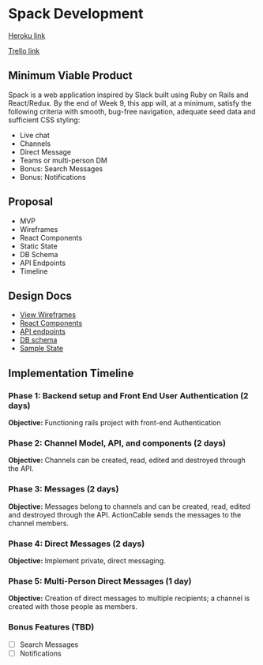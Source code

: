 # Spack Development
[Heroku link][heroku]

[Trello link][trello]

[heroku]: https://spack.herokuapp.com/
[trello]: https://trello.com

## Minimum Viable Product
Spack is a web application inspired by Slack built using Ruby on Rails and React/Redux. By the end of Week 9, this app will, at a minimum, satisfy the following criteria with smooth, bug-free navigation, adequate seed data and sufficient CSS styling:

- Live chat
- Channels
- Direct Message
- Teams or multi-person DM
- Bonus: Search Messages
- Bonus: Notifications

## Proposal
- MVP
- Wireframes
- React Components
- Static State
- DB Schema
- API Endpoints
- Timeline

## Design Docs
* [View Wireframes][wireframes]
* [React Components][components]
* [API endpoints][api-endpoints]
* [DB schema][schema]
* [Sample State][sample-state]

[wireframes]: docs/wireframes
[components]: docs/component-hierarchy.md
[sample-state]: docs/sample-state.md
[api-endpoints]: docs/api-endpoints.md
[schema]: docs/schema.md

## Implementation Timeline

### Phase 1: Backend setup and Front End User Authentication (2 days)

**Objective:** Functioning rails project with front-end Authentication

### Phase 2: Channel Model, API, and components (2 days)

**Objective:** Channels can be created, read, edited and destroyed through the API.

### Phase 3: Messages (2 days)

**Objective:** Messages belong to channels and can be created, read, edited and destroyed through the API.
ActionCable sends the messages to the channel members.

### Phase 4: Direct Messages (2 days)

**Objective:** Implement private, direct messaging.

### Phase 5: Multi-Person Direct Messages (1 day)

**Objective:** Creation of direct messages to multiple recipients; a channel is created with those people as members.

### Bonus Features (TBD)
- [ ] Search Messages
- [ ] Notifications
